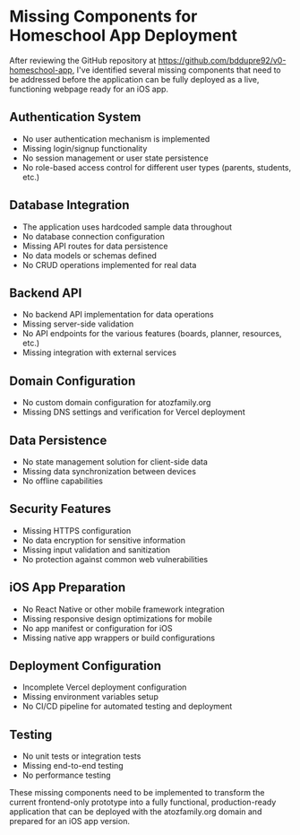 # Missing Components for Homeschool App Deployment

After reviewing the GitHub repository at https://github.com/bddupre92/v0-homeschool-app, I've identified several missing components that need to be addressed before the application can be fully deployed as a live, functioning webpage ready for an iOS app.

## Authentication System
- No user authentication mechanism is implemented
- Missing login/signup functionality
- No session management or user state persistence
- No role-based access control for different user types (parents, students, etc.)

## Database Integration
- The application uses hardcoded sample data throughout
- No database connection configuration
- Missing API routes for data persistence
- No data models or schemas defined
- No CRUD operations implemented for real data

## Backend API
- No backend API implementation for data operations
- Missing server-side validation
- No API endpoints for the various features (boards, planner, resources, etc.)
- Missing integration with external services

## Domain Configuration
- No custom domain configuration for atozfamily.org
- Missing DNS settings and verification for Vercel deployment

## Data Persistence
- No state management solution for client-side data
- Missing data synchronization between devices
- No offline capabilities

## Security Features
- Missing HTTPS configuration
- No data encryption for sensitive information
- Missing input validation and sanitization
- No protection against common web vulnerabilities

## iOS App Preparation
- No React Native or other mobile framework integration
- Missing responsive design optimizations for mobile
- No app manifest or configuration for iOS
- Missing native app wrappers or build configurations

## Deployment Configuration
- Incomplete Vercel deployment configuration
- Missing environment variables setup
- No CI/CD pipeline for automated testing and deployment

## Testing
- No unit tests or integration tests
- Missing end-to-end testing
- No performance testing

These missing components need to be implemented to transform the current frontend-only prototype into a fully functional, production-ready application that can be deployed with the atozfamily.org domain and prepared for an iOS app version.
